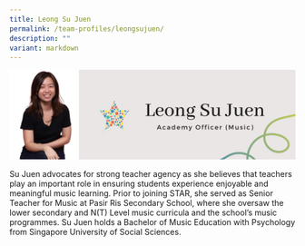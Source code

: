 ```yaml
---
title: Leong Su Juen
permalink: /team-profiles/leongsujuen/
description: ""
variant: markdown
---
```

![](/images/Profile%20Pictures/1.png)

Su Juen advocates for strong teacher agency as she believes that teachers play an important role in ensuring students experience enjoyable and meaningful music learning. Prior to joining STAR, she served as Senior Teacher for Music at Pasir Ris Secondary School, where she oversaw the lower secondary and N(T) Level music curricula and the school’s music programmes. Su Juen holds a Bachelor of Music Education with Psychology from Singapore University of Social Sciences.